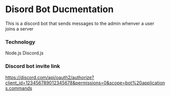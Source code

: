 # Disord Bot Ducmentation

This is a discord bot that sends messages to the admin whenver a user joins a server

### Technology

Node.js
Discord.js

### Discord bot invite link

https://discord.com/api/oauth2/authorize?client_id=123456789012345678&permissions=0&scope=bot%20applications.commands
